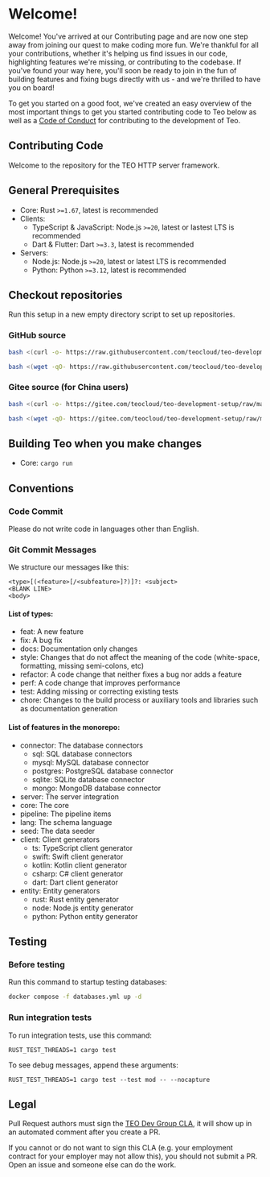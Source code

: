 # Welcome!

Welcome! You've arrived at our Contributing page and are now one step away from joining our quest to make coding more 
fun. We're thankful for all your contributions, whether it's helping us find issues in our code, highlighting features 
we're missing, or contributing to the codebase. If you've found your way here, you'll soon be ready to join in the fun 
of building features and fixing bugs directly with us - and we're thrilled to have you on board!

To get you started on a good foot, we've created an easy overview of the most important things to get you started 
contributing code to Teo below as well as a 
[Code of Conduct](https://github.com/teodevgroup/teo/blob/master/CODE_OF_CONDUCT.md) for contributing to the development 
of Teo.

## Contributing Code

Welcome to the repository for the TEO HTTP server framework.

## General Prerequisites

* Core: Rust `>=1.67`, latest is recommended
* Clients:
  * TypeScript & JavaScript: Node.js `>=20`, latest or lastest LTS is recommended
  * Dart & Flutter: Dart `>=3.3`, latest is recommended
* Servers:
  * Node.js: Node.js `>=20`, latest or latest LTS is recommended
  * Python: Python `>=3.12`, latest is recommended

## Checkout repositories

Run this setup in a new empty directory script to set up repositories.

### GitHub source

```sh
bash <(curl -o- https://raw.githubusercontent.com/teocloud/teo-development-setup/main/setup.sh)
```

```sh
bash <(wget -qO- https://raw.githubusercontent.com/teocloud/teo-development-setup/main/setup.sh)
```

### Gitee source (for China users)

```sh
bash <(curl -o- https://gitee.com/teocloud/teo-development-setup/raw/main/setup.sh)
```

```sh
bash <(wget -qO- https://gitee.com/teocloud/teo-development-setup/raw/main/setup.sh)
```

## Building Teo when you make changes

* Core: `cargo run`

## Conventions

### Code Commit

Please do not write code in languages other than English.

### Git Commit Messages

We structure our messages like this:

```
<type>[(<feature>[/<subfeature>]?)]?: <subject>
<BLANK LINE>
<body>
```

#### List of types:

* feat: A new feature
* fix: A bug fix
* docs: Documentation only changes
* style: Changes that do not affect the meaning of the code (white-space, formatting, missing semi-colons, etc)
* refactor: A code change that neither fixes a bug nor adds a feature
* perf: A code change that improves performance
* test: Adding missing or correcting existing tests
* chore: Changes to the build process or auxiliary tools and libraries such as documentation generation

#### List of features in the monorepo:

* connector: The database connectors
  * sql: SQL database connectors
  * mysql: MySQL database connector
  * postgres: PostgreSQL database connector
  * sqlite: SQLite database connector
  * mongo: MongoDB database connector
* server: The server integration
* core: The core
* pipeline: The pipeline items
* lang: The schema language
* seed: The data seeder
* client: Client generators
  * ts: TypeScript client generator 
  * swift: Swift client generator
  * kotlin: Kotlin client generator
  * csharp: C# client generator
  * dart: Dart client generator
* entity: Entity generators
  * rust: Rust entity generator
  * node: Node.js entity generator
  * python: Python entity generator

## Testing

### Before testing

Run this command to startup testing databases:

```sh
docker compose -f databases.yml up -d
```

### Run integration tests

To run integration tests, use this command:
```shell
RUST_TEST_THREADS=1 cargo test
```

To see debug messages, append these arguments:
```shell
RUST_TEST_THREADS=1 cargo test --test mod -- --nocapture
```

## Legal

Pull Request authors must sign the [TEO Dev Group CLA](https://cla-assistant.io/teodevgroup/teo), it will show up in an 
automated comment after you create a PR.

If you cannot or do not want to sign this CLA (e.g. your employment contract for your employer may not allow this), you 
should not submit a PR. Open an issue and someone else can do the work.
